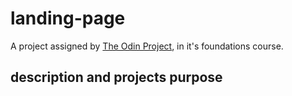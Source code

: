 # landing-page
A project assigned by [The Odin Project](), in it's foundations course.

## description and projects purpose
